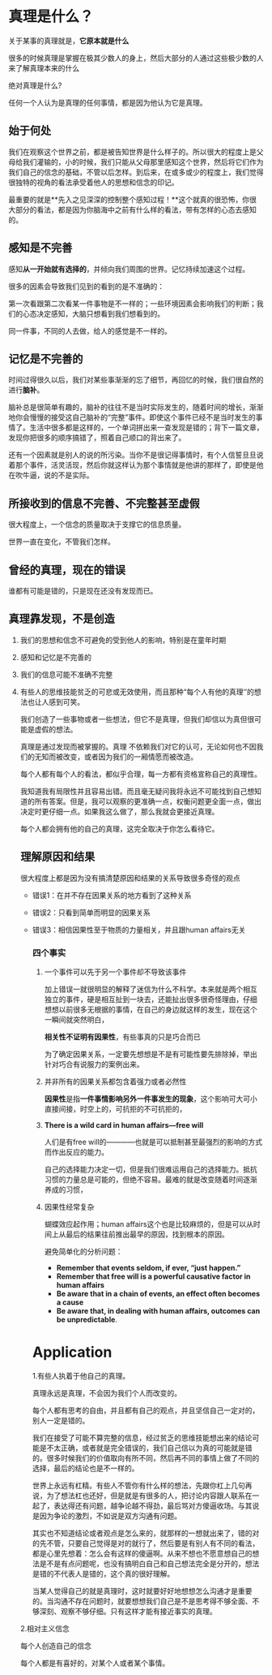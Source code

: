 # 真理是什么？

关于某事的真理就是，**它原本就是什么**

很多的时候真理是掌握在极其少数人的身上，然后大部分的人通过这些极少数的人来了解真理本来的什么

绝对真理是什么?

任何一个人认为是真理的任何事情，都是因为他认为它是真理。

## 始于何处

我们在观察这个世界之前，都是被告知世界是什么样子的。所以很大的程度上是父母给我们灌输的，小的时候，我们只能从父母那里感知这个世界，然后将它们作为我们自己的信念的基础，不管以后怎样。到后来，在或多或少的程度上，我们觉得很独特的视角的看法承受着他人的思想和信念的印记。

最重要的就是**先入之见深深的控制整个感知过程！**这个就真的很恐怖，你很大部分的看法，都是因为你脑海中之前有什么样的看法，带有怎样的心态去感知的。



## 感知是不完善

感知**从一开始就有选择的**，并倾向我们周围的世界。记忆持续加速这个过程。

很多的因素会导致我们见到的看到的是不准确的：

第一次看跟第二次看某一件事物是不一样的；一些环境因素会影响我们的判断；我们的心态决定感知，大脑只想看到我们想看到的。

同一件事，不同的人去做，给人的感觉是不一样的。



## 记忆是不完善的

时间过得很久以后，我们对某些事渐渐的忘了细节，再回忆的时候，我们很自然的进行**脑补**。

脑补总是很简单有趣的，脑补的往往不是当时实际发生的，随着时间的增长，渐渐地你会慢慢的接受这自己脑补的“完整”事件。即使这个事件已经不是当时发生的事情了。生活中很多都是这样的，一个单词拼出来一查发现是错的；背下一篇文章，发现你把很多的顺序搞错了，照着自己顺口的背出来了。

还有一个因素就是别人的说的所污染。当你不是很记得事情时，有个人信誓旦旦说着那个事件，活灵活现，然后你就这样认为那个事情就是他讲的那样了，即使是他在吹牛逼，说的不是实际。



## 所接收到的信息不完善、不完整甚至虚假

很大程度上，一个信念的质量取决于支撑它的信息质量。

世界一直在变化，不管我们怎样。

## 曾经的真理，现在的错误

谁都有可能是错的，只是现在还没有发现而已。



## 真理靠发现，不是创造

1. 我们的思想和信念不可避免的受到他人的影响，特别是在童年时期

2. 感知和记忆是不完善的

3. 我们的信息可能不准确不完整

4. 有些人的思维技能贫乏的可悲或无效使用，而且那种“每个人有他的真理‘’的想法也让人感到可笑。

	我们创造了一些事物或者一些想法，但它不是真理，但我们却信以为真但很可能是虚假的想法。

	真理是通过发现而被掌握的。真理 不依赖我们对它的认可，无论如何也不因我们的无知而被改变，或者因为我们的一厢情愿而被改造。

	每个人都有每个人的看法，都似乎合理，每一方都有资格宣称自己的真理性。

	我知道我有局限性并且容易出错。而且毫无疑问我将永远不可能找到自己想知道的所有答案。但是，我可以观察的更准确一点，权衡问题更全面一点，做出决定时更仔细一点。如果我这么做了，那么我就会更接近真理。

	每个人都会拥有他的自己的真理，这完全取决于你怎么看待它。

	

	## 理解原因和结果 

	很大程度上都是因为没有搞清楚原因和结果的关系导致很多奇怪的观点

	- 错误1：在并不存在因果关系的地方看到了这种关系

	- 错误2：只看到简单而明显的因果关系

	- 错误3：相信因果性至于物质的力量相关，并且跟human affairs无关

		### **四个事实**

		1. 一个事件可以先于另一个事件却不导致该事件

			加上错误一就很明显的解释了迷信为什么不科学。本来就是两个相互独立的事件，硬是相互扯到一块去，还能扯出很多很奇怪理由，仔细想想以前很多无根据的事情，在自己的身边就这样的发生，现在这个一瞬间就突然明白，

			**相关性不证明有因果性**，有些事真的只是巧合而已

			为了确定因果关系，一定要先想想是不是有可能性要先排除掉，举出针对巧合有说服力的案例出来。

			

		2. 并非所有的因果关系都包含着强力或者必然性

			**因果性**是指**一件事情影响另外一件事发生的现象**，这个影响可大可小直接间接，时空上的，可抗拒的不可抗拒的，

		

		3. **There is a wild card in human affairs—free will**

			人们是有free will的————也就是可以抵制甚至最强烈的影响的方式而作出反应的能力。

			自己的选择能力决定一切，但是我们很难运用自己的选择能力。抵抗习惯的力量总是可能的，但绝不容易。最难的就是改变随着时间逐渐养成的习惯，

		4. 因果性经常复杂

			蝴蝶效应起作用；human affairs这个也是比较麻烦的，但是可以从时间上从最后的结果往前推出最早的原因，找到根本的原因。

			避免简单化的分析问题：

			- **Remember that events seldom, if ever, “just happen.”**
			- **Remember that free will is a powerful causative factor in human affairs**
			- **Be aware that in a chain of events, an effect often becomes a cause**
			- **Be aware that, in dealing with human affairs, outcomes can be unpredictable**. 

		# Application

		1.有些人执着于他自己的真理。

		真理永远是真理，不会因为我们个人而改变的。

		每个人都有思考的自由，并且都有自己的观点，并且坚信自己一定对的，别人一定是错的。

		我们在接受了可能不算完整的信息，经过贫乏的思维技能想出来的结论可能是不太正确，或者就是完全错误的，我们自己信以为真的可能就是错的。很多时候我们的价值取向有所不同，然后再不同的事情上做了不同的选择，最后的结论也是不一样的。

		世界上永远有杠精。有些人不管你有什么样的想法，先跟你杠上几句再说，为了想法杠也还好，但是就是有很多的人，把讨论内容跟人联系在一起了，表达得还有问题，越争论越不得劲，最后骂对方傻逼收场。与其说是因为争论的激烈，不如说是双方沟通有问题。

		其实也不知道结论或者观点是怎么来的，就那样的一想就出来了，错的对的先不管，只要自己觉得是对的就行了，然后要是有别人有不同的看法，都是心里先想着：怎么会有这样的傻逼啊。从来不想也不愿意想自己的想法是不是有点问题呢，也没有搞明白自己和自己想法完全是分开的，想法是错的不代表人是错的，这个真的很好理解。

		当某人觉得自己的就是真理时，这时就要好好地想想怎么沟通才是重要的。当沟通不存在问题时，就要想想我们自己是不是思考得不够全面、不够深刻、观察不够仔细。只有这样才能有接近事实的真理。

	2.相对主义信念

	每个人创造自己的信念

	每个人都是有喜好的，对某个人或者某个事情。

	
